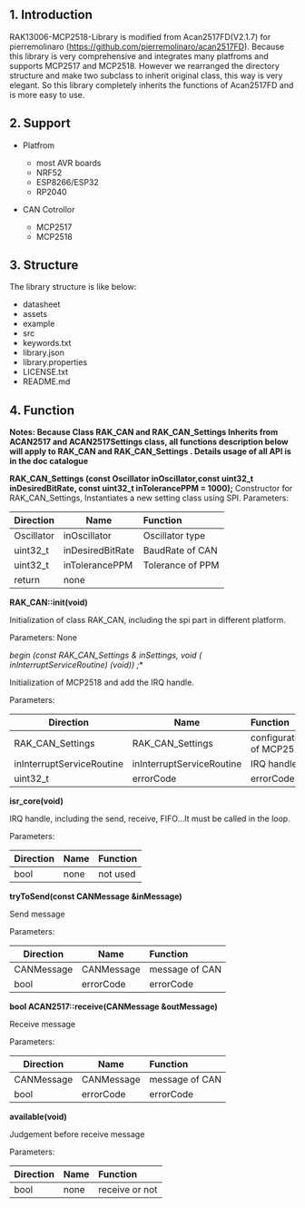 



## 1. Introduction

RAK13006-MCP2518-Library is modified from Acan2517FD(V2.1.7) for pierremolinaro (https://github.com/pierremolinaro/acan2517FD). Because this library is very comprehensive and integrates many platfroms and supports MCP2517 and MCP2518. However we rearranged the directory structure and make two subclass to inherit original class, this way is very elegant. So this library completely inherits the functions of Acan2517FD and is more easy to use.



## 2. Support

- Platfrom
  - most AVR boards
  - NRF52
  - ESP8266/ESP32
  - RP2040



- CAN Cotrollor
  - MCP2517 
  - MCP2518
  
    



## 3. Structure

The library structure is like below:

- datasheet
- assets
- example
- src
- keywords.txt
- library.json
- library.properties
- LICENSE.txt
- README.md



## 4. Function

**Notes: Because Class RAK_CAN and RAK_CAN_Settings Inherits from ACAN2517 and ACAN2517Settings class, all functions description below will apply to RAK_CAN and RAK_CAN_Settings  . Details usage of all API is in the doc catalogue** 



**RAK_CAN_Settings (const Oscillator inOscillator,const uint32_t inDesiredBitRate, const uint32_t inTolerancePPM = 1000);**   Constructor for RAK_CAN_Settings, Instantiates a new setting class using SPI.
Parameters:    

| Direction  | Name             | Function         |
| ---------- | ---------------- | :--------------- |
| Oscillator | inOscillator     | Oscillator type  |
| uint32_t   | inDesiredBitRate | BaudRate of CAN  |
| uint32_t   | inTolerancePPM   | Tolerance of PPM |
| return     | none             |                  |



**RAK_CAN::init(void)**

Initialization of class RAK_CAN, including the spi part in different platform.

Parameters:    None



**begin (const RAK_CAN_Settings & inSettings, void (* inInterruptServiceRoutine) (void)) ;**

Initialization of MCP2518 and add the IRQ handle.

Parameters:    

| Direction                 | Name                      | Function                 |
| ------------------------- | ------------------------- | :----------------------- |
| RAK_CAN_Settings          | RAK_CAN_Settings          | configuration of MCP2518 |
| inInterruptServiceRoutine | inInterruptServiceRoutine | IRQ handle               |
| uint32_t                  | errorCode                 | errorCode                |



**isr_core(void)**

IRQ handle, including the send, receive, FIFO...It must be called in the loop.

Parameters:    

| Direction | Name | Function |
| --------- | ---- | :------- |
| bool      | none | not used |



**tryToSend(const CANMessage &inMessage)**

Send message 

Parameters:    

| Direction  | Name       | Function       |
| ---------- | ---------- | :------------- |
| CANMessage | CANMessage | message of CAN |
| bool       | errorCode  | errorCode      |



**bool ACAN2517::receive(CANMessage &outMessage)**

Receive message 

Parameters:    

| Direction  | Name       | Function       |
| ---------- | ---------- | :------------- |
| CANMessage | CANMessage | message of CAN |
| bool       | errorCode  | errorCode      |



**available(void)**

Judgement before receive message 

Parameters:    

| Direction | Name | Function       |
| --------- | ---- | :------------- |
| bool      | none | receive or not |

